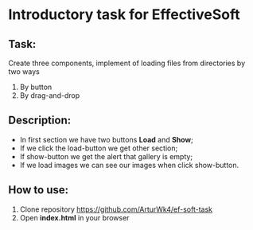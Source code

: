 Introductory task for EffectiveSoft
===================================
Task:
-----------------------------------
Create three components, implement of loading files from directories by two ways
1. By button
2. By drag-and-drop

Description:
-----------------------------------
* In first section we have two buttons **Load** and **Show**;
* If we click the load-button we get other section;
* If show-button we get the alert that gallery is empty;
* If we load images we can see our images when click show-button.

How to use:
-----------------------------------
1. Clone repository <https://github.com/ArturWk4/ef-soft-task>
2. Open **index.html** in your browser
